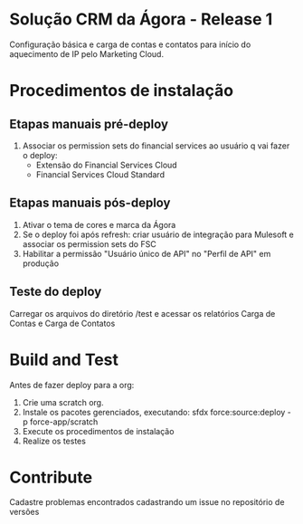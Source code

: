 # Solução CRM da Ágora - Release 1
Configuração básica e carga de contas e contatos para início do aquecimento de IP pelo Marketing Cloud.

# Procedimentos de instalação

## Etapas manuais pré-deploy
1. Associar os permission sets do financial services ao usuário q vai fazer o deploy:
   - Extensão do Financial Services Cloud
   - Financial Services Cloud Standard

## Etapas manuais pós-deploy
1. Ativar o tema de cores e marca da Ágora
2. Se o deploy foi após refresh: criar usuário de integração para Mulesoft e associar os permission sets do FSC
3. Habilitar a permissão "Usuário único de API" no "Perfil de API" em produção

## Teste do deploy
Carregar os arquivos do diretório /test e acessar os relatórios Carga de Contas e Carga de Contatos

# Build and Test
Antes de fazer deploy para a org:
1. Crie uma scratch org.
2. Instale os pacotes gerenciados, executando: sfdx force:source:deploy -p force-app/scratch
3. Execute os procedimentos de instalação
4. Realize os testes

# Contribute
Cadastre problemas encontrados cadastrando um issue no repositório de versões